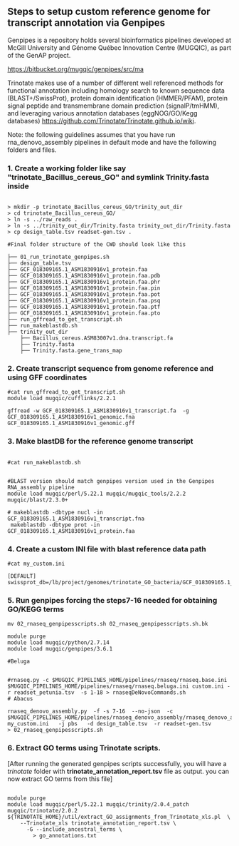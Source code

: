 

## Steps to setup custom reference genome for transcript annotation via Genpipes

Genpipes is a repository holds several bioinformatics pipelines developed at McGill University and Génome Québec Innovation Centre (MUGQIC), as part of the GenAP project.

https://bitbucket.org/mugqic/genpipes/src/ma

Trinotate makes use of a number of different well referenced methods for functional annotation including homology search to known sequence data (BLAST+/SwissProt), protein domain identification (HMMER/PFAM), protein signal peptide and transmembrane domain prediction (signalP/tmHMM), and leveraging various annotation databases (eggNOG/GO/Kegg databases) <https://github.com/Trinotate/Trinotate.github.io/wiki>.


Note: the following guidelines assumes that you have run rna_denovo_assembly pipelines in default mode and have the following folders  and files.

### 1. Create a working folder like say "trinotate_Bacillus_cereus_GO" and symlink Trinity.fasta inside

```{r foldersetup, eval=F}

> mkdir -p trinotate_Bacillus_cereus_GO/trinity_out_dir
> cd trinotate_Bacillus_cereus_GO/
> ln -s ../raw_reads .
> ln -s ../trinity_out_dir/Trinity.fasta trinity_out_dir/Trinity.fasta 
> cp design_table.tsv readset-gen.tsv .

#Final folder structure of the CWD should look like this

├── 01_run_trinotate_genpipes.sh
├── design_table.tsv
├── GCF_018309165.1_ASM1830916v1_protein.faa
├── GCF_018309165.1_ASM1830916v1_protein.faa.pdb
├── GCF_018309165.1_ASM1830916v1_protein.faa.phr
├── GCF_018309165.1_ASM1830916v1_protein.faa.pin
├── GCF_018309165.1_ASM1830916v1_protein.faa.pot
├── GCF_018309165.1_ASM1830916v1_protein.faa.psq
├── GCF_018309165.1_ASM1830916v1_protein.faa.ptf
├── GCF_018309165.1_ASM1830916v1_protein.faa.pto
├── run_gffread_to_get_transcript.sh
├── run_makeblastdb.sh
├── trinity_out_dir
    ├── Bacillus_cereus.ASM83007v1.dna.transcript.fa
    ├── Trinity.fasta
    ├── Trinity.fasta.gene_trans_map

```

### 2. Create transcript sequence from genome reference and using GFF coordinates

```{r gffread, eval=F}
#cat run_gffread_to_get_transcript.sh
module load mugqic/cufflinks/2.2.1

gffread -w GCF_018309165.1_ASM1830916v1_transcript.fa  -g GCF_018309165.1_ASM1830916v1_genomic.fna GCF_018309165.1_ASM1830916v1_genomic.gff
```


### 3. Make blastDB for the reference genome transcript

```{r makeblastDB, eval=FALSE}

#cat run_makeblastdb.sh


#BLAST version should match genpipes version used in the Genpipes RNA_assembly pipeline
module load mugqic/perl/5.22.1 mugqic/mugqic_tools/2.2.2 mugqic/blast/2.3.0+
  
# makeblastdb -dbtype nucl -in  GCF_018309165.1_ASM1830916v1_transcript.fna
 makeblastdb -dbtype prot -in  GCF_018309165.1_ASM1830916v1_protein.faa
```

### 4. Create a custom INI file with blast reference data path

```{r makeINI, eval=FALSE}
#cat my_custom.ini

[DEFAULT]
swissprot_db=/lb/project/genomes/trinotate_GO_bacteria/GCF_018309165.1_ASM1830916v1_protein.faa

```


### 5. Run genpipes forcing the steps7-16 needed for obtaining GO/KEGG terms

```{r run, eval=F}
mv 02_rnaseq_genpipesscripts.sh 02_rnaseq_genpipesscripts.sh.bk

module purge
module load mugqic/python/2.7.14
module load mugqic/genpipes/3.6.1

#Beluga


#rnaseq.py -c $MUGQIC_PIPELINES_HOME/pipelines/rnaseq/rnaseq.base.ini $MUGQIC_PIPELINES_HOME/pipelines/rnaseq/rnaseq.beluga.ini custom.ini -r readset_petunia.tsv  -s 1-18 > rnaseqDeNovoCommands.sh
# Abacus

rnaseq_denovo_assembly.py  -f -s 7-16  --no-json  -c $MUGQIC_PIPELINES_HOME/pipelines/rnaseq_denovo_assembly/rnaseq_denovo_assembly.base.ini   my_custom.ini   -j pbs   -d design_table.tsv  -r readset-gen.tsv      > 02_rnaseq_genpipesscripts.sh
```

### 6. Extract GO terms using Trinotate scripts.

[After running the generated genpipes scripts successfully, you will have a *trinotate* folder with **trinotate_annotation_report.tsv** file as output. you can now extract GO terms from this file]


```{r extractGO, eval=F}

module purge
module load mugqic/perl/5.22.1 mugqic/trinity/2.0.4_patch mugqic/trinotate/2.0.2
${TRINOTATE_HOME}/util/extract_GO_assignments_from_Trinotate_xls.pl  \
    --Trinotate_xls trinotate_annotation_report.tsv \
      -G --include_ancestral_terms \
        > go_annotations.txt
```




